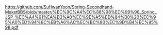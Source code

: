 https://github.com/SuHwanYoon/Spring-Secondhand-MaketBBS/blob/master/%EC%9C%A4%EC%88%98%ED%99%98_Spring_JSP_%EC%A4%91%EA%B3%A0%EC%9E%A5%ED%84%B0%20%EC%95%A0%ED%94%8C%EB%A6%AC%EC%BC%80%EC%9D%B4%EC%85%98.pdf
